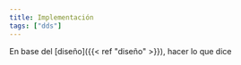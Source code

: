 ```yaml
---
title: Implementación
tags: ["dds"]
---
```


En base del [diseño]({{< ref "diseño" >}}), hacer lo que dice